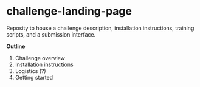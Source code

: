 # challenge-landing-page

Reposity to house a challenge description, installation instructions, training scripts, and a submission interface. 

__Outline__
1. Challenge overview 
1. Installation instructions
2. Logistics (?)
2. Getting started 
